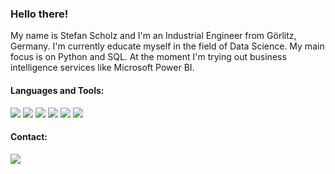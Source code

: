 ### Hello there!

My name is Stefan Scholz and I'm an Industrial Engineer from Görlitz, Germany. I'm currently educate myself in the field of Data Science. My main focus is on Python and SQL. At the moment I'm trying out business intelligence services like Microsoft Power BI.

#### Languages and Tools:

![](https://img.shields.io/badge/Python-3776AB?style=for-the-badge&logo=python&logoColor=white)
![](https://img.shields.io/badge/PyCharm-000000.svg?&style=for-the-badge&logo=PyCharm&logoColor=white)
![](https://img.shields.io/badge/SQLite-07405E?style=for-the-badge&logo=sqlite&logoColor=white)
![](https://img.shields.io/badge/MySQL-005C84?style=for-the-badge&logo=mysql&logoColor=white)
![](https://img.shields.io/badge/VBA-%2300843e.svg?style=for-the-badge&logo=microsoft-excel&logoColor=white)
![](https://img.shields.io/badge/power_bi-F2C811?style=for-the-badge&logo=powerbi&logoColor=black)

<!--
<img src="https://github-readme-stats.vercel.app/api/top-langs?username=scholzstefan&layout=compact"/>
-->

#### Contact:

[![](https://img.shields.io/badge/Xing-36a9ae?style=for-the-badge&logo=xing&logoColor=white)](https://www.xing.com/profile/Stefan_Scholz115)
